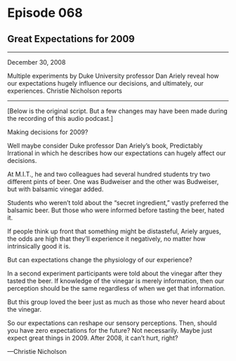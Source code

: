 # Episode 068

## Great Expectations for 2009

---

December 30, 2008

Multiple experiments by Duke University professor Dan Ariely reveal how our expectations hugely influence our decisions, and ultimately, our experiences. Christie Nicholson reports

---

[Below is the original script. But a few changes may have been made during the recording of this audio podcast.]

Making decisions for 2009?

Well maybe consider Duke professor Dan Ariely’s book, Predictably Irrational in which he describes how our expectations can hugely affect our decisions.

At M.I.T., he and two colleagues had several hundred students try two different pints of beer. One was Budweiser and the other was Budweiser, but with balsamic vinegar added.

Students who weren’t told about the “secret ingredient,” vastly preferred the balsamic beer. But those who were informed before tasting the beer, hated it.

If people think up front that something might be distasteful, Ariely argues, the odds are high that they’ll experience it negatively, no matter how intrinsically good it is.

But can expectations change the physiology of our experience?

In a second experiment participants were told about the vinegar after they tasted the beer. If knowledge of the vinegar is merely information, then our perception should be the same regardless of when we get that information.

But this group loved the beer just as much as those who never heard about the vinegar.

So our expectations can reshape our sensory perceptions. Then, should you have zero expectations for the future? Not necessarily. Maybe just expect great things in 2009. After 2008, it can’t hurt, right?

—Christie Nicholson

